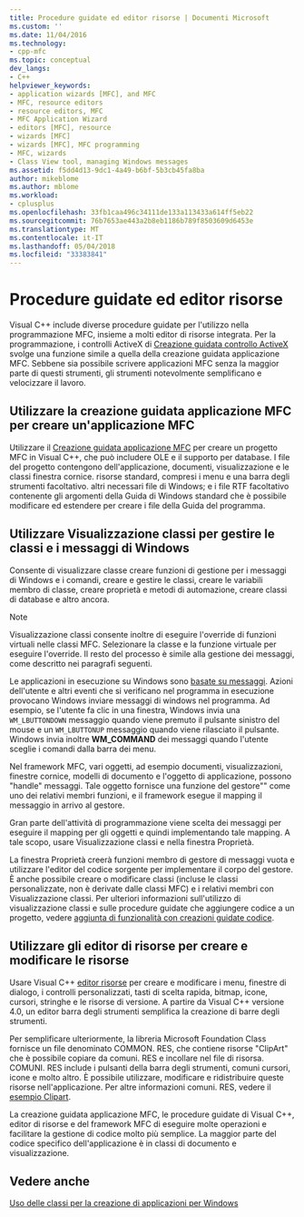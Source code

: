 ```yaml
---
title: Procedure guidate ed editor risorse | Documenti Microsoft
ms.custom: ''
ms.date: 11/04/2016
ms.technology:
- cpp-mfc
ms.topic: conceptual
dev_langs:
- C++
helpviewer_keywords:
- application wizards [MFC], and MFC
- MFC, resource editors
- resource editors, MFC
- MFC Application Wizard
- editors [MFC], resource
- wizards [MFC]
- wizards [MFC], MFC programming
- MFC, wizards
- Class View tool, managing Windows messages
ms.assetid: f5dd4d13-9dc1-4a49-b6bf-5b3cb45fa8ba
author: mikeblome
ms.author: mblome
ms.workload:
- cplusplus
ms.openlocfilehash: 33fb1caa496c34111de133a113433a614ff5eb22
ms.sourcegitcommit: 76b7653ae443a2b8eb1186b789f8503609d6453e
ms.translationtype: MT
ms.contentlocale: it-IT
ms.lasthandoff: 05/04/2018
ms.locfileid: "33383841"
---
```

# <a name="wizards-and-the-resource-editors"></a>Procedure guidate ed editor risorse
Visual C++ include diverse procedure guidate per l'utilizzo nella programmazione MFC, insieme a molti editor di risorse integrata. Per la programmazione, i controlli ActiveX di [Creazione guidata controllo ActiveX](../mfc/reference/mfc-activex-control-wizard.md) svolge una funzione simile a quella della creazione guidata applicazione MFC. Sebbene sia possibile scrivere applicazioni MFC senza la maggior parte di questi strumenti, gli strumenti notevolmente semplificano e velocizzare il lavoro.  
  
##  <a name="_core_use_appwizard_to_create_an_mfc_application"></a> Utilizzare la creazione guidata applicazione MFC per creare un'applicazione MFC  
 Utilizzare il [Creazione guidata applicazione MFC](../mfc/reference/mfc-application-wizard.md) per creare un progetto MFC in Visual C++, che può includere OLE e il supporto per database. I file del progetto contengono dell'applicazione, documenti, visualizzazione e le classi finestra cornice. risorse standard, compresi i menu e una barra degli strumenti facoltativo. altri necessari file di Windows; e i file RTF facoltativo contenente gli argomenti della Guida di Windows standard che è possibile modificare ed estendere per creare i file della Guida del programma.  
  
##  <a name="_core_use_classwizard_to_manage_classes_and_windows_messages"></a> Utilizzare Visualizzazione classi per gestire le classi e i messaggi di Windows  
 Consente di visualizzare classe creare funzioni di gestione per i messaggi di Windows e i comandi, creare e gestire le classi, creare le variabili membro di classe, creare proprietà e metodi di automazione, creare classi di database e altro ancora.  
  
> [!NOTE]
>  Visualizzazione classi consente inoltre di eseguire l'override di funzioni virtuali nelle classi MFC. Selezionare la classe e la funzione virtuale per eseguire l'override. Il resto del processo è simile alla gestione dei messaggi, come descritto nei paragrafi seguenti.  
  
 Le applicazioni in esecuzione su Windows sono [basate su messaggi](../mfc/message-handling-and-mapping.md). Azioni dell'utente e altri eventi che si verificano nel programma in esecuzione provocano Windows inviare messaggi di windows nel programma. Ad esempio, se l'utente fa clic in una finestra, Windows invia una `WM_LBUTTONDOWN` messaggio quando viene premuto il pulsante sinistro del mouse e un `WM_LBUTTONUP` messaggio quando viene rilasciato il pulsante. Windows invia inoltre **WM_COMMAND** dei messaggi quando l'utente sceglie i comandi dalla barra dei menu.  
  
 Nel framework MFC, vari oggetti, ad esempio documenti, visualizzazioni, finestre cornice, modelli di documento e l'oggetto di applicazione, possono "handle" messaggi. Tale oggetto fornisce una funzione del gestore"" come uno dei relativi membri funzioni, e il framework esegue il mapping il messaggio in arrivo al gestore.  
  
 Gran parte dell'attività di programmazione viene scelta dei messaggi per eseguire il mapping per gli oggetti e quindi implementando tale mapping. A tale scopo, usare Visualizzazione classi e nella finestra Proprietà.  
  
 La finestra Proprietà creerà funzioni membro di gestore di messaggi vuota e utilizzare l'editor del codice sorgente per implementare il corpo del gestore. È anche possibile creare o modificare classi (incluse le classi personalizzate, non è derivate dalle classi MFC) e i relativi membri con Visualizzazione classi. Per ulteriori informazioni sull'utilizzo di visualizzazione classi e sulle procedure guidate che aggiungere codice a un progetto, vedere [aggiunta di funzionalità con creazioni guidate codice](../ide/adding-functionality-with-code-wizards-cpp.md).  
  
##  <a name="_core_use_the_resource_editors_to_create_and_edit_resources"></a> Utilizzare gli editor di risorse per creare e modificare le risorse  
 Usare Visual C++ [editor risorse](../windows/resource-editors.md) per creare e modificare i menu, finestre di dialogo, i controlli personalizzati, tasti di scelta rapida, bitmap, icone, cursori, stringhe e le risorse di versione. A partire da Visual C++ versione 4.0, un editor barra degli strumenti semplifica la creazione di barre degli strumenti.  
  
 Per semplificare ulteriormente, la libreria Microsoft Foundation Class fornisce un file denominato COMMON. RES, che contiene risorse "ClipArt" che è possibile copiare da comuni. RES e incollare nel file di risorsa. COMUNI. RES include i pulsanti della barra degli strumenti, comuni cursori, icone e molto altro. È possibile utilizzare, modificare e ridistribuire queste risorse nell'applicazione. Per altre informazioni comuni. RES, vedere il [esempio Clipart](../visual-cpp-samples.md).  
  
 La creazione guidata applicazione MFC, le procedure guidate di Visual C++, editor di risorse e del framework MFC di eseguire molte operazioni e facilitare la gestione di codice molto più semplice. La maggior parte del codice specifico dell'applicazione è in classi di documento e visualizzazione.  
  
## <a name="see-also"></a>Vedere anche  
 [Uso delle classi per la creazione di applicazioni per Windows](../mfc/using-the-classes-to-write-applications-for-windows.md)
